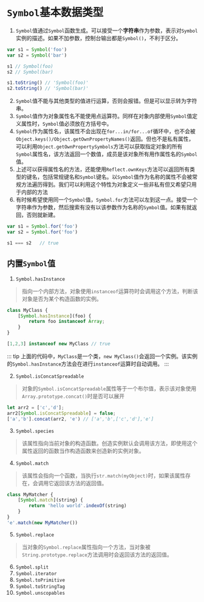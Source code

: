 # `Symbol`基本数据类型
1. `Symbol`值通过`Symbol`函数生成。可以接受一个**字符串**作为参数，表示对`Symbol`实例的描述。如果不加参数，控制台输出都是`Symbol()`，不利于区分。
```js
var s1 = Symbol('foo')
var s2 = Symbol('bar')

s1 // Symbol(foo)
s2 // Symbol(bar)

s1.toString() // 'Symbol(foo)'
s2.toString() // 'Symbol(bar)'
```

2. `Symbol`值不能与其他类型的值进行运算，否则会报错。但是可以显示转为字符串。
3. `Symbol`值作为对象属性名不能使用点运算符。同样在对象内部使用`Symbol`值定义属性时，`Symbol`值必须放在方括号中。
4. `Symbol`作为属性名，该属性不会出现在`for...in/for...of`循环中，也不会被`Object.keys()/Object.getOwnPropertyNames()`返回。但也不是私有属性，可以利用`Object.getOwnPropertySymbols`方法可以获取指定对象的所有`Symbol`属性名，该方法返回一个数值，成员是该对象所有用作属性名的`Symbol`值。
5. 上述可以获得属性名的方法，还能使用`Reflect.ownKeys`方法可以返回所有类型的键名，包括常规键名和`Symbol`键名。以`Symbol`值作为名称的属性不会被常规方法遍历得到。我们可以利用这个特性为对象定义一些非私有但又希望只用于内部的方法
6. 有时候希望使用同一个`Symbol`值，`Symbol.for`方法可以左到这一点。接受一个字符串作为参数，然后搜索有没有以该参数作为名称的`Symbol`值。如果有就返回，否则就新建。
```js
var s1 = Symbol.for('foo')
var s2 = Symbol.for('foo')

s1 === s2   // true
```

## 内置`Symbol`值
1. `Symbol.hasInstance`
> 指向一个内部方法，对象使用`instanceof`运算符时会调用这个方法，判断该对象是否为某个构造函数的实例。
```js
class MyClass {
    [Symbol.hasInstance](foo) {
        return foo instanceof Array;
    }
}

[1,2,3] instanceof new MyClass // true

```

::: tip
上面的代码中，`MyClass`是一个类，`new MyClass()`会返回一个实例。该实例的`Symbol.hasInstance`方法会在进行`instanceof`运算时自动调用。
:::

2. `Symbol.isConcatSpreadable`
> 对象的`Symbol.isConcatSpreadable`属性等于一个布尔值，表示该对象使用`Array.prototype.concat()`时是否可以展开
```js
let arr2 = ['c','d'];
arr2[Symbol.isConcatSpreadable] = false;
['a','b'].concat(arr2, 'e') // ['a','b',['c','d'],'e']
```

3. `Symbol.species`
> 该属性指向当前对象的构造函数。创造实例默认会调用该方法，即使用这个属性返回的函数当作构造函数来创造新的实例对象。

4. `Symbol.match`
> 该属性会指向一个函数，当执行`str.match(myObject)`时，如果该属性存在，会调用它返回该方法的返回值。
```js
class MyMatcher {
    [Symbol.match](string) {
        return 'hello world'.indexOf(string)
    }
}
'e'.match(new MyMatcher())
```
5. `Symbol.replace`
> 当对象的`Symbol.replace`属性指向一个方法，当对象被`String.prototype.replace`方法调用时会返回该方法的返回值。

6. `Symbol.split`
7. `Symbol.iterator`
8. `Symbol.toPrimitive`
9. `Symbol.toStringTag`
10. `Symbol.unscopables`